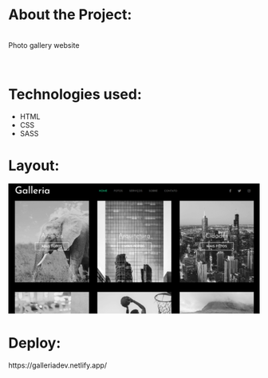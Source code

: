 <h1>About the Project:</h1> 
<br>
Photo gallery website
<br>
<br>
<br>
<h1>Technologies used:</h1>

- HTML
- CSS
- SASS

<h1>Layout:</h1>
<img src = https://github.com/ivyarnoldlazzari/gallery-project/blob/master/img/img.png?raw=true>

<h1>Deploy:</h1>
https://galleriadev.netlify.app/

